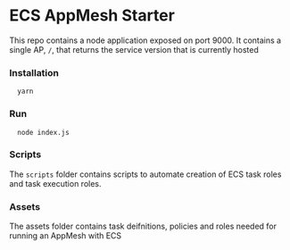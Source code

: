 # ECS AppMesh Starter

This repo contains a node application exposed on port 9000. 
It contains a single AP, `/`, that returns the service version that is currently hosted

### Installation

```
  yarn
```

### Run

```
  node index.js 
```

### Scripts

The `scripts` folder contains scripts to automate creation of ECS task roles and task execution roles.

### Assets

The assets folder contains task deifnitions, policies and roles needed for running an AppMesh with ECS 

